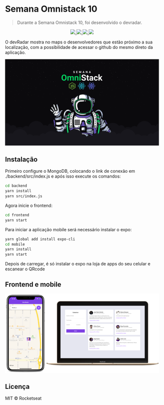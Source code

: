 # Semana Omnistack 10
> Durante a Semana Omnistack 10, foi desenvolvido o devradar.

<p align="center">
  <a aria-label="Versão do Node" href="https://github.com/nodejs/node/blob/master/doc/changelogs/CHANGELOG_V12.md#12.14.1">
    <img src="https://img.shields.io/badge/node.js@lts-12.14.1-informational?logo=Node.JS"></img>
  </a>
  <a aria-label="Versão do React" href="https://github.com/facebook/react/blob/master/CHANGELOG.md#16120-november-14-2019">
    <img src="https://img.shields.io/badge/react-16.12.0-informational?logo=react"></img>
  </a>
  <a aria-label="Versão do Expo" href="https://www.npmjs.com/package/expo-cli/v/3.11.5">
    <img src="https://img.shields.io/badge/expo--CLI-3.11.5-informational?logo=expo"></img>
  </a>
  <a aria-label="React Native" href="https://img.shields.io/badge/reactnative-OK-blueviolet">
  	<img src="https://img.shields.io/badge/reactnative-OK-blueviolet"></img>
  </a>
</p>

O devRadar mostra no maps o desenvolvedores que estão próximo a sua localização, com a possibilidade de acessar o github do mesmo direto da aplicação.

![](./static/omnistack.png)

## Instalação

Primeiro configure o MongoDB, colocando o link de conexão em ./backend/src/index.js e após isso execute os comandos:

```sh
cd backend
yarn install
yarn src/index.js
```

Agora inicie o frontend:

```sh
cd frontend
yarn start
```

Para iniciar a aplicação mobile será necessário instalar o expo:

```sh
yarn global add install expo-cli
cd mobile
yarn install
yarn start
```

Depois de carregar, é só instalar o expo na loja de apps do seu celular e escanear o QRcode
## Frontend e mobile

![](./static/devradar.png)


## Licença
MIT © Rocketseat
